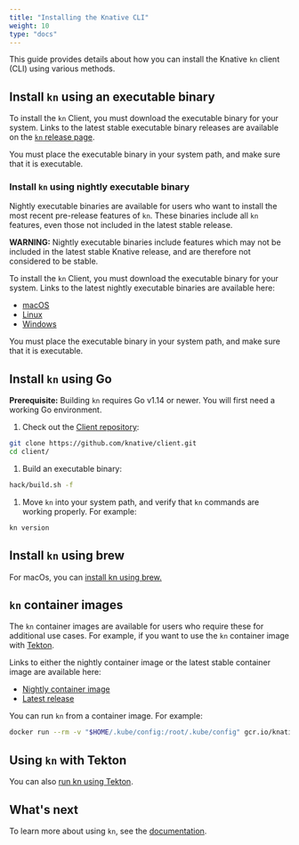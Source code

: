 ```yaml
---
title: "Installing the Knative CLI"
weight: 10
type: "docs"
---
```


This guide provides details about how you can install the Knative `kn` client (CLI) using various methods.

## Install `kn` using an executable binary

To install the `kn` Client, you must download the executable binary for your system. Links to the latest stable executable binary releases are available on the [`kn` release page](https://github.com/knative/client/releases).

You must place the executable binary in your system path, and make sure that it is executable.

### Install `kn` using nightly executable binary

Nightly executable binaries are available for users who want to install the most recent pre-release features of `kn`. These binaries include all `kn` features, even those not included in the latest stable release.

**WARNING:** Nightly executable binaries include features which may not be included in the latest stable Knative release, and are therefore not considered to be stable.

To install the `kn` Client, you must download the executable binary for your system. Links to the latest nightly executable binaries are available here:

- [macOS](https://storage.googleapis.com/knative-nightly/client/latest/kn-darwin-amd64)
- [Linux](https://storage.googleapis.com/knative-nightly/client/latest/kn-linux-amd64)
- [Windows](https://storage.googleapis.com/knative-nightly/client/latest/kn-windows-amd64.exe)

You must place the executable binary in your system path, and make sure that it is executable.

## Install `kn` using Go
**Prerequisite:** Building `kn` requires Go v1.14 or newer. You will first need a working Go environment.
1. Check out the [Client repository](https://github.com/knative/client):
  ```bash
  git clone https://github.com/knative/client.git
  cd client/
  ```
1. Build an executable binary:
  ```bash
  hack/build.sh -f
  ```
1. Move `kn` into your system path, and verify that `kn` commands are working properly. For example:
  ```bash
  kn version
  ```

## Install `kn` using brew

For macOs, you can [install kn using brew.](https://github.com/knative/homebrew-client)

## `kn` container images

The `kn` container images are available for users who require these for additional use cases. For example, if you want to use the `kn` container image with [Tekton](https://github.com/tektoncd/catalog/tree/master/kn).

Links to either the nightly container image or the latest stable container image are available here:

- [Nightly container image](https://gcr.io/knative-nightly/knative.dev/client/cmd/kn)
- [Latest release](https://gcr.io/knative-releases/knative.dev/client/cmd/kn)

You can run `kn` from a container image. For example:
  ```bash
  docker run --rm -v "$HOME/.kube/config:/root/.kube/config" gcr.io/knative-releases/knative.dev/client/cmd/kn:latest service list
  ```

## Using `kn` with Tekton

You can also [run kn using Tekton](https://github.com/tektoncd/catalog/tree/master/kn).

## What's next
To learn more about using `kn`, see the [documentation](https://github.com/knative/client/blob/main/docs/cmd/kn.md).

